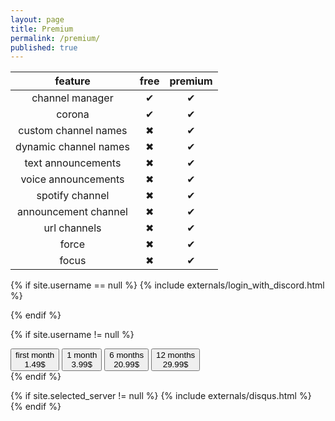 ```yaml
---
layout: page
title: Premium
permalink: /premium/
published: true
---
```


<div class="page" markdown="1">

| feature | free  | premium |
| :-----: | :-----: | :-----: |
| channel manager | ✔ | ✔ |
| corona | ✔ | ✔ |
| custom channel names | ✖ |  ✔ |
| dynamic channel names | ✖ |  ✔ |
| text announcements | ✖ | ✔ |
| voice announcements | ✖ | ✔ |
| spotify channel | ✖ | ✔ |
| announcement channel | ✖ | ✔ |
| url channels | ✖ | ✔ |
| force | ✖ | ✔ |
| focus | ✖ | ✔ |

<!-- ### Introduction price of only 1.49 $ for your first month

| Duration | Price $  | Price/Month $ |
| :-----: | :-----: | :-----: |
| 1  month | 3.99 $ | 3.99 $ |
| 6  months | 20.99 $ | 3.49 $ |
| 12 months | 29.99 $ | 2.49 $ | -->

{% if site.username == null %}
{% include externals/login_with_discord.html %}


{% endif %}

{% if site.username != null %}
<div class="multi-button">
    <button>first month<div>1.49$</div></button>
    <button>1 month<div>3.99$</div></button>
    <button>6 months<div>20.99$</div></button>
    <button>12 months<div>29.99$</div></button>
</div>
{% endif %}

{% if site.selected_server != null %}
    {% include externals/disqus.html %}
{% endif %}

</div>
